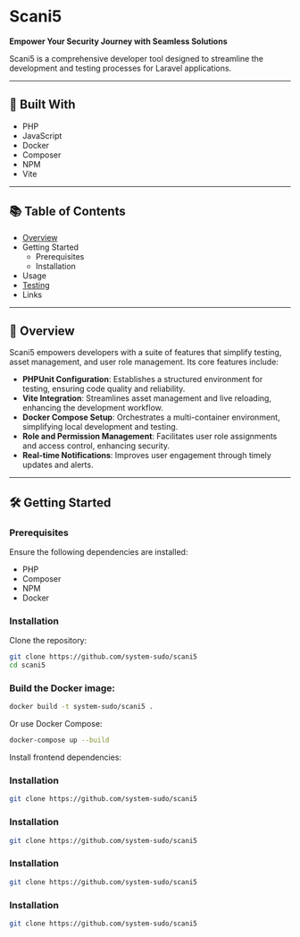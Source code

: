 # Scani5

**Empower Your Security Journey with Seamless Solutions**

Scani5 is a comprehensive developer tool designed to streamline the development and testing processes for Laravel applications.

---

## 🚀 Built With

- PHP
- JavaScript
- Docker
- Composer
- NPM
- Vite

---

## 📚 Table of Contents

- [Overview](#overview)
- Getting Started
  - Prerequisites
  - Installation
- Usage
- [Testing](#testing)
- Links

---

## 🧭 Overview

Scani5 empowers developers with a suite of features that simplify testing, asset management, and user role management. Its core features include:

- **PHPUnit Configuration**: Establishes a structured environment for testing, ensuring code quality and reliability.
- **Vite Integration**: Streamlines asset management and live reloading, enhancing the development workflow.
- **Docker Compose Setup**: Orchestrates a multi-container environment, simplifying local development and testing.
- **Role and Permission Management**: Facilitates user role assignments and access control, enhancing security.
- **Real-time Notifications**: Improves user engagement through timely updates and alerts.

---

## 🛠️ Getting Started

### Prerequisites

Ensure the following dependencies are installed:

- PHP
- Composer
- NPM
- Docker

### Installation

Clone the repository:

```bash
git clone https://github.com/system-sudo/scani5
cd scani5
```

### Build the Docker image:  
```bash
docker build -t system-sudo/scani5 .
```
Or use Docker Compose:
```bash
docker-compose up --build
```
Install frontend dependencies:

### Installation  
```bash
git clone https://github.com/system-sudo/scani5
```

### Installation  
```bash
git clone https://github.com/system-sudo/scani5
```

### Installation  
```bash
git clone https://github.com/system-sudo/scani5
```

### Installation
```bash
git clone https://github.com/system-sudo/scani5
```


















